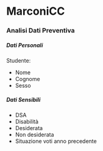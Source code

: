 # MarconiCC

### Analisi Dati Preventiva

##### Dati Personali
Studente:
- Nome
- Cognome
- Sesso

##### Dati Sensibili
- DSA
- Disabilità
- Desiderata
- Non desiderata
- Situazione voti anno precedente
